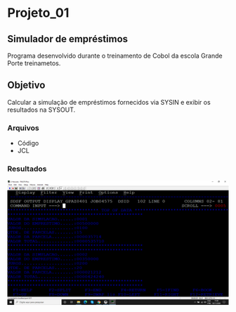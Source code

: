 # Projeto_01
## Simulador de empréstimos

Programa desenvolvido durante o treinamento de Cobol da escola Grande Porte treinametos.

## Objetivo

Calcular a simulação de empréstimos fornecidos via SYSIN e exibir os resultados na SYSOUT.

### Arquivos

* Código
* JCL

### Resultados

![SYSOUT](sysout.png)


